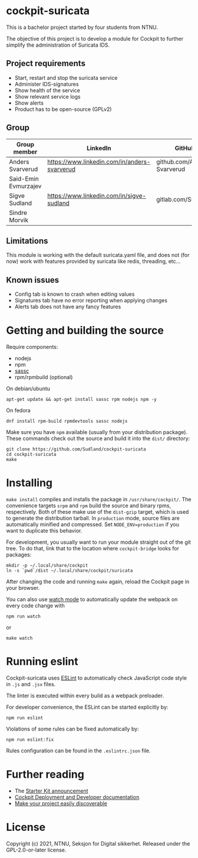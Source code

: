 # cockpit-suricata

This is a bachelor project started by four students from NTNU.

The objective of this project is to develop a module for Cockpit to further simplify the administration of Suricata IDS.



## Project requirements
* Start, restart and stop the suricata service
* Administer IDS-signatures
* Show health of the service
* Show relevant service logs
* Show alerts
* Product has to be open-source (GPLv2)

## Group

| Group member         | LinkedIn                                        | GitHub                      |
|----------------------|-------------------------------------------------|-----------------------------|
| Anders Svarverud     | <https://www.linkedin.com/in/anders-svarverud>  | github.com/Anders-Svarverud |
| Said-Emin Evmurzajev |                                                 |                             |
| Sigve Sudland        | <https://www.linkedin.com/in/sigve-sudland>     | gitlab.com/Sudland          |
| Sindre Morvik        |                                                 |                             |

## Limitations
This module is working with the default suricata.yaml file, and does not (for now) work with features provided by suricata like redis, threading, etc...


## Known issues
* Config tab is known to crash when editing values
* Signatures tab have no error reporting when applying changes
* Alerts tab does not have any fancy features

# Getting and building the source

Require components:

* nodejs
* npm
* [sassc](https://github.com/sass/sassc)
* rpm/rpmbuild (optional)

On debian/ubuntu
```
apt-get update && apt-get install sassc rpm nodejs npm -y
```

On fedora
```
dnf install rpm-build rpmdevtools sassc nodejs
```

Make sure you have `npm` available (usually from your distribution package).
These commands check out the source and build it into the `dist/` directory:

```
git clone https://github.com/Sudland/cockpit-suricata
cd cockpit-suricata
make
```

# Installing

`make install` compiles and installs the package in `/usr/share/cockpit/`. The
convenience targets `srpm` and `rpm` build the source and binary rpms,
respectively. Both of these make use of the `dist-gzip` target, which is used
to generate the distribution tarball. In `production` mode, source files are
automatically minified and compressed. Set `NODE_ENV=production` if you want to
duplicate this behavior.

For development, you usually want to run your module straight out of the git
tree. To do that, link that to the location where `cockpit-bridge` looks for packages:

```
mkdir -p ~/.local/share/cockpit
ln -s `pwd`/dist ~/.local/share/cockpit/suricata
```

After changing the code and running `make` again, reload the Cockpit page in
your browser.

You can also use
[watch mode](https://webpack.js.org/guides/development/#using-watch-mode) to
automatically update the webpack on every code change with

    npm run watch

or

    make watch

# Running eslint

Cockpit-suricata uses [ESLint](https://eslint.org/) to automatically check
JavaScript code style in `.js` and `.jsx` files.

The linter is executed within every build as a webpack preloader.

For developer convenience, the ESLint can be started explicitly by:

    npm run eslint

Violations of some rules can be fixed automatically by:

    npm run eslint:fix

Rules configuration can be found in the `.eslintrc.json` file.

# Further reading

* The [Starter Kit announcement](http://cockpit-project.org/blog/cockpit-starter-kit.html)
* [Cockpit Deployment and Developer documentation](http://cockpit-project.org/guide/latest/)
* [Make your project easily discoverable](http://cockpit-project.org/blog/making-a-cockpit-application.html)

# License
Copyright (c) 2021, NTNU, Seksjon for Digital sikkerhet. Released under the GPL-2.0-or-later license.
